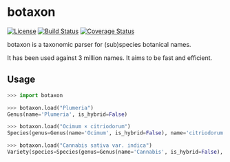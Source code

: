 botaxon
=======

[![License](https://img.shields.io/github/license/ggueret/botaxon.svg)](https://github.com/ggueret/botaxon/blob/master/LICENSE)
[![Build Status](https://img.shields.io/travis/ggueret/botaxon/master.svg)](https://travis-ci.org/ggueret/botaxon)
[![Coverage Status](https://img.shields.io/coveralls/github/ggueret/botaxon/master.svg)](https://coveralls.io/github/ggueret/botaxon?branch=master)

botaxon is a taxonomic parser for (sub)species botanical names.

It has been used against 3 million names.
It aims to be fast and efficient.


Usage
-----

```python
>>> import botaxon

>>> botaxon.load("Plumeria")
Genus(name='Plumeria', is_hybrid=False)

>>> botaxon.load("Ocimum × citriodorum")
Species(genus=Genus(name='Ocimum', is_hybrid=False), name='citriodorum', is_hybrid=True)

>>> botaxon.load("Cannabis sativa var. indica")
Variety(species=Species(genus=Genus(name='Cannabis', is_hybrid=False), name='sativa', is_hybrid=False), name='indica')
```